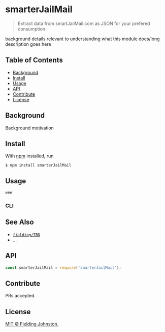 # smarterJailMail

> Extract data from smartJailMail.com as JSON for your prefered consumption

background details relevant to understanding what this module does/long
description goes here

## Table of Contents

- [Background](#background)
- [Install](#install)
- [Usage](#usage)
- [API](#api)
- [Contribute](#contribute)
- [License](#license)

## Background

Background motivation

## Install

With [npm](https://npmjs.org/) installed, run

```
$ npm install smarterJailMail
```

## Usage

```js
wee
```

### CLI

## See Also

- [`fielding/TBD`](https://github.com/fielding/TBD)
- ...

## API

```js
const smarterJailMail = require('smarterJailMail');
```

## Contribute

PRs accepted.

## License

[MIT © Fielding Johnston.](../LICENSE)
